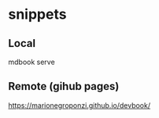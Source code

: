 # snippets

## Local

mdbook serve


## Remote (gihub pages)

https://marionegroponzi.github.io/devbook/
